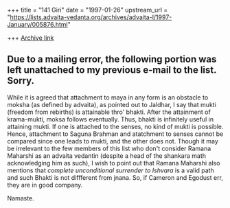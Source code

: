 +++
title = "141 Giri"
date = "1997-01-26"
upstream_url = "https://lists.advaita-vedanta.org/archives/advaita-l/1997-January/005876.html"

+++
[Archive link](https://lists.advaita-vedanta.org/archives/advaita-l/1997-January/005876.html)

Due to a mailing error, the following portion was left unattached to my
previous e-mail to the list. Sorry.
--
While it is agreed that attachment to maya in any form is an obstacle to
moksha (as defined by advaita), as pointed out to Jaldhar, I say that
mukti (freedom from rebirths) is attainable thro' bhakti. After the
attainment of krama-mukti, moksa follows eventually. Thus, bhakti is
infinitely useful in attaining mukti. If one is attached to the senses,
no kind of mukti is possible. Hence, attachment to Saguna Brahman and
atatchment to senses cannot be compared since one leads to mukti, and the
other does not.
        Though it may be irrelevant to the few members of this list who
don't consider Ramana Maharshi as an advaita vedantin (despite a head of
the shankara math acknowledging him as such), I wish to point out that
Ramana Maharshi also mentions that *complete unconditional surrender to
Ishvara* is a valid path and such Bhakti is not diffferent from jnana.
So, if Cameron and Egodust err, they are in good company.

Namaste.

